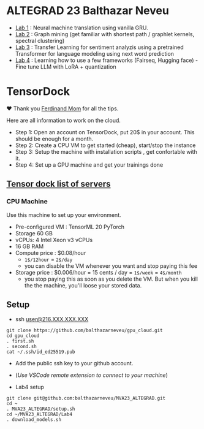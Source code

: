 # ALTEGRAD 23 Balthazar Neveu
- [Lab 1](Lab1_Neveu_Balthazar.pdf) : Neural machine translation using vanilla GRU.
- [Lab 2](Lab2_Neveu_Balthazar.pdf) : Graph mining (get familiar with shortest path / graphlet kernels, spectral clustering) 
- [Lab 3](Lab3_Neveu_Balthazar.pdf) : Transfer Learning for sentiment analyzis using a pretrained Transformer for language modeling using next word prediction 
- [Lab 4](Lab4_Neveu_Balthazar.pdf) : Learning how to use a few frameworks (Fairseq, Hugging face) - Fine tune LLM with LoRA + quantization
# TensorDock
:heart: Thank you [Ferdinand Mom](https://github.com/3outeille) for all the tips.

Here are all information to work on the cloud.


- Step 1: Open an account on TensorDock, put 20$ in your account. This should be enough for a month.
- Step 2: Create a CPU VM to get started (cheap), start/stop the instance
- Step 3: Setup the machine with installation scripts , get confortable with it.
- Step 4: Set up a GPU machine and get your trainings done


## [Tensor dock list of servers](https://marketplace.tensordock.com/list)


### CPU  Machine
Use this  machine to set up your environment.
- Pre-configured VM :  TensorML 20 PyTorch
- Storage 60 GB
- vCPUs: 4 Intel Xeon v3 vCPUs
- 16 GB RAM
- Compute price : \$0.08/hour  
  - `1$/12hour` = `2$/day`
  - you can disable the VM whenever you want and stop paying this fee
- Storage price : \$0.006/hour =  15 cents / day = `1$/week` = `4$/month`
  - you stop paying this as soon as you delete the VM. But when you kill the the machine, you'll loose your stored data.

## Setup
- ssh user@216.XXX.XXX.XXX

```
git clone https://github.com/balthazarneveu/gpu_cloud.git
cd gpu_cloud
. first.sh
. second.sh
cat ~/.ssh/id_ed25519.pub
```

- Add the  public ssh key to your github account.


- (*Use VSCode remote extension to connect to your machine*)


- Lab4 setup
```
git clone git@github.com:balthazarneveu/MVA23_ALTEGRAD.git
cd ~
. MVA23_ALTEGRAD/setup.sh
cd ~/MVA23_ALTEGRAD/Lab4
. download_models.sh
```